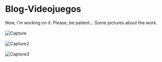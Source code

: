 # Blog-Videojuegos

Now, i'm working on it. Please, be patient...
Some pictures about the work.
<br/>
<br/>
<img src="https://i.ibb.co/PwW5nNH/Capture.jpg" alt="Capture" border="0">
<br/>
<br/>
<img src="https://i.ibb.co/QmgWZsX/Capture2.jpg" alt="Capture2" border="0">
<br/>
<br/>
<img src="https://i.ibb.co/rsn7mcg/Capture.jpg" alt="Capture3" border="0">
